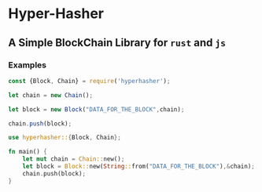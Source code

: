 <!-- AUTHOR: "AtomicGamer9523"@github.com -->
<!-- LICENSE: "MIT" -->
<!-- FORMAT: "README" -->

# Hyper-Hasher

## A Simple BlockChain Library for `rust` and `js`

### Examples

```js
const {Block, Chain} = require('hyperhasher');

let chain = new Chain();

let block = new Block("DATA_FOR_THE_BLOCK",chain);

chain.push(block);
```

```rust
use hyperhasher::{Block, Chain};

fn main() {
    let mut chain = Chain::new();
    let block = Block::new(String::from("DATA_FOR_THE_BLOCK"),&chain);
    chain.push(block);
}
```
